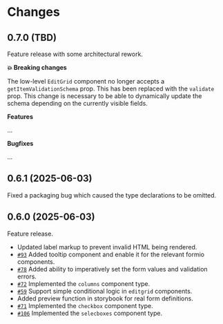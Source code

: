 # Changes

## 0.7.0 (TBD)

Feature release with some architectural rework.

**💥 Breaking changes**

The low-level `EditGrid` component no longer accepts a `getItemValidationSchema` prop. This has been
replaced with the `validate` prop. This change is necessary to be able to dynamically update the
schema depending on the currently visible fields.

**Features**

...

**Bugfixes**

...

## 0.6.1 (2025-06-03)

Fixed a packaging bug which caused the type declarations to be omitted.

## 0.6.0 (2025-06-03)

Feature release.

- Updated label markup to prevent invalid HTML being rendered.
- [`#93`][#93] Added tooltip component and enable it for the relevant formio components.
- [`#78`][#78] Added ability to imperatively set the form values and validation errors.
- [`#72`][#72] Implemented the `columns` component type.
- [`#59`][#59] Support simple conditional logic in `editgrid` components.
- Added preview function in storybook for real form definitions.
- [`#71`][#71] Implemented the `checkbox` component type.
- [`#106`][#106] Implemented the `selecboxes` component type.

[#93]: https://github.com/open-formulieren/formio-renderer/issues/93
[#78]: https://github.com/open-formulieren/formio-renderer/issues/78
[#72]: https://github.com/open-formulieren/formio-renderer/issues/72
[#59]: https://github.com/open-formulieren/formio-renderer/issues/59
[#71]: https://github.com/open-formulieren/formio-renderer/issues/71
[#106]: https://github.com/open-formulieren/formio-renderer/issues/106

